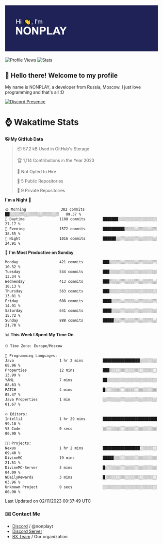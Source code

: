 ![Discord Presence](./header.png)
<br></br>
![Profile Views](https://komarev.com/ghpvc/?username=NONPLAYT&color=blue&style=for-the-badge)
![Stats](https://img.shields.io/badge/0%25-OPTIMIZED-orange?style=for-the-badge)


## :wave: Hello there! Welcome to my profile

My name is NONPLAY, a developer from Russia, Moscow. I just love programming and that's all :D

[![Discord Presence](https://lanyard.cnrad.dev/api/597087584090587177?showDisplayName=true)](https://discord.com/users/597087584090587177) 

# ⌚ Wakatime Stats

<!--START_SECTION:waka-->
**🐱 My GitHub Data** 

> 📦 57.2 kB Used in GitHub's Storage 
 > 
> 🏆 1,114 Contributions in the Year 2023
 > 
> 🚫 Not Opted to Hire
 > 
> 📜 5 Public Repositories 
 > 
> 🔑 9 Private Repositories 
 > 
**I'm a Night 🦉** 

```text
🌞 Morning                382 commits         ██░░░░░░░░░░░░░░░░░░░░░░░   09.37 % 
🌆 Daytime                1108 commits        ███████░░░░░░░░░░░░░░░░░░   27.17 % 
🌃 Evening                1572 commits        ██████████░░░░░░░░░░░░░░░   38.55 % 
🌙 Night                  1016 commits        ██████░░░░░░░░░░░░░░░░░░░   24.91 % 
```
📅 **I'm Most Productive on Sunday** 

```text
Monday                   421 commits         ███░░░░░░░░░░░░░░░░░░░░░░   10.32 % 
Tuesday                  544 commits         ███░░░░░░░░░░░░░░░░░░░░░░   13.34 % 
Wednesday                413 commits         ███░░░░░░░░░░░░░░░░░░░░░░   10.13 % 
Thursday                 563 commits         ███░░░░░░░░░░░░░░░░░░░░░░   13.81 % 
Friday                   608 commits         ████░░░░░░░░░░░░░░░░░░░░░   14.91 % 
Saturday                 641 commits         ████░░░░░░░░░░░░░░░░░░░░░   15.72 % 
Sunday                   888 commits         █████░░░░░░░░░░░░░░░░░░░░   21.78 % 
```


📊 **This Week I Spent My Time On** 

```text
🕑︎ Time Zone: Europe/Moscow

💬 Programming Languages: 
Java                     1 hr 2 mins         █████████████████░░░░░░░░   68.96 % 
Properties               12 mins             ███░░░░░░░░░░░░░░░░░░░░░░   13.99 % 
YAML                     7 mins              ██░░░░░░░░░░░░░░░░░░░░░░░   08.63 % 
PATCH                    4 mins              █░░░░░░░░░░░░░░░░░░░░░░░░   05.47 % 
Java Properties          1 min               ░░░░░░░░░░░░░░░░░░░░░░░░░   01.67 % 

🔥 Editors: 
IntelliJ                 1 hr 29 mins        █████████████████████████   99.10 % 
VS Code                  0 secs              ░░░░░░░░░░░░░░░░░░░░░░░░░   00.90 % 

🐱‍💻 Projects: 
Nexus                    1 hr 2 mins         █████████████████░░░░░░░░   69.40 % 
DivineMC                 19 mins             █████░░░░░░░░░░░░░░░░░░░░   21.51 % 
DivineMC-Server          3 mins              █░░░░░░░░░░░░░░░░░░░░░░░░   04.09 % 
NDailyRewards            3 mins              █░░░░░░░░░░░░░░░░░░░░░░░░   03.96 % 
Unknown Project          0 secs              ░░░░░░░░░░░░░░░░░░░░░░░░░   00.90 % 
```


 Last Updated on 02/11/2023 00:37:49 UTC
<!--END_SECTION:waka-->

### ✉️ Contact Me

- [Discord](https://discord.com/users/597087584090587177) / @nonplayt
- [Discord Server](https://discord.gg/p7cxhw7E2M)
- [BX Team](https://github.com/BX-Team) / Our organization
